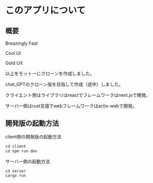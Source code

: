 # このアプリについて

## 概要

Breazingly Fast

Cool UI

Gold UX

以上をモットーにクローンを作成しました。

chat_GPTのクローン版を目指して作成（途中）しました。

クライエント側はライブラリはreactでフレームワークはnext.jsで開発。

サーバー側はrust言語でwebフレームワークはactix-webで開発。


## 開発版の起動方法

client側の開発版の起動方法

```powershell
cd client
cd npm run dev
```

サーバー側の起動方法

```powershell
cd server
cargo run
```

